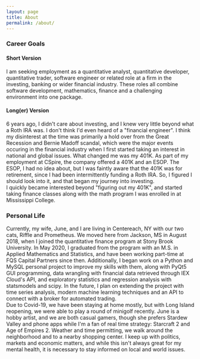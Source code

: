 ```yaml
---
layout: page
title: About
permalink: /about/
---
```


### Career Goals

#### Short Version

I am seeking employment as a quantitative analyst, quantitative developer, quantitative trader, software engineer or related role at a firm in the investing, banking or wider financial industry. These roles all combine software development, mathematics, finance and a challenging environment into one package.  

#### Long(er) Version

6 years ago, I didn't care about investing, and I knew very little beyond what a Roth IRA was. I don't think I'd even heard of a "financial engineer". I think my disinterest at the time was primarily a hold over from the Great Recession and Bernie Madoff scandal, which were the major events occuring in the financial industry when I first started taking an interest in national and global issues. What changed me was my 401K. As part of my employment at CSpire, the company offered a 401K and an ESOP. The ESOP, I had no idea about, but I was faintly aware that the 401K was for retirement, since I had been intermittently funding a Roth IRA. So, I figured I should look into it, and that began my journey into investing.  
I quickly became interested beyond "figuring out my 401K", and started taking finance classes along with the math program I was enrolled in at Mississippi College. 

### Personal Life

Currently, my wife, June, and I are living in Centereach, NY with our two cats, Riffle and Prometheus. We moved here from Jackson, MS in August 2018, when I joined the quantitative finance program at Stony Brook University. In May 2020, I graduated from the program with an M.S. in Applied Mathematics and Statistics, and have been working part-time at FQS Capital Partners since then. Additionally, I began work on a Python and MySQL personal project to improve my skills with them, along with PyQt5 GUI programming, data wrangling with financial data retrieved through IEX Cloud's API, and exploratory statistics and regression analysis with statsmodels and scipy. In the future, I plan on extending the project with time series analysis, modern machine learning techniques and an API to connect with a broker for automated trading.  
Due to Covid-19, we have been staying at home mostly, but with Long Island reopening, we were able to play a round of minigolf recently. June is a hobby artist, and we are both casual gamers, though she prefers Stardew Valley and phone apps while I'm a fan of real time strategy: Starcraft 2 and Age of Empires 2. Weather and time permitting, we walk around the neighborhood and to a nearby shopping center. I keep up with politics, markets and economic matters, and while this isn't always great for my mental health, it is necessary to stay informed on local and world issues.
